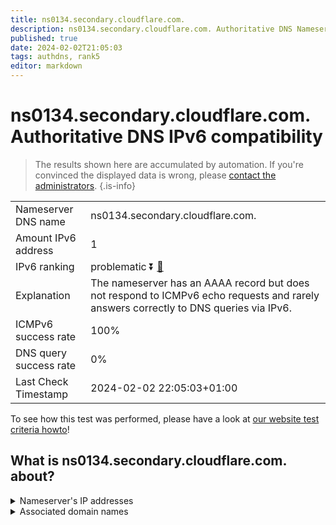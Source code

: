 ```yaml
---
title: ns0134.secondary.cloudflare.com.
description: ns0134.secondary.cloudflare.com. Authoritative DNS Nameserver IPv6 compatibility
published: true
date: 2024-02-02T21:05:03
tags: authdns, rank5
editor: markdown
---
```


# ns0134.secondary.cloudflare.com. Authoritative DNS IPv6 compatibility

> The results shown here are accumulated by automation. If you're convinced the displayed data is wrong, please [contact the administrators](/howto/chat). 
{.is-info}




|   |   |
| - | - |
| Nameserver DNS name | ns0134.secondary.cloudflare.com.
| Amount IPv6 address | 1
| IPv6 ranking | problematic :arrow_double_down: [🔗](/howto/ranking) |
| Explanation | The nameserver has an AAAA record but does not respond to ICMPv6 echo requests and rarely answers correctly to DNS queries via IPv6. |
| ICMPv6 success rate | 100%|
| DNS query success rate | 0% |
| Last Check Timestamp | 2024-02-02 22:05:03+01:00 |

To see how this test was performed, please have a look at [our website test criteria howto](/howto/testcriteria/authdns)!


## What is ns0134.secondary.cloudflare.com. about?




<details>
<summary>Nameserver's IP addresses</summary>

2606:4700:59::a29f:2109

</details>



<details>
<summary>Associated domain names</summary>

www.jpmorganchase.com

</details>
